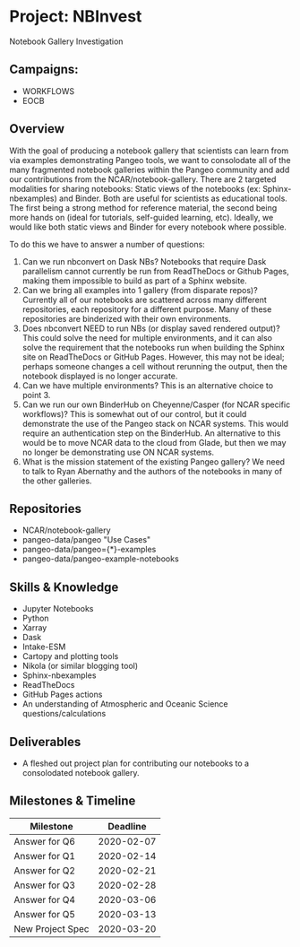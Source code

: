 # Project: NBInvest

Notebook Gallery Investigation

## Campaigns:

- WORKFLOWS
- EOCB

## Overview

With the goal of producing a notebook gallery that scientists can learn from via examples demonstrating Pangeo tools, we want to consolodate all of the many fragmented notebook galleries within the Pangeo community and add our contributions from the NCAR/notebook-gallery. 
    There are 2 targeted modalities for sharing notebooks: Static views
of the notebooks (ex: Sphinx-nbexamples) and Binder. Both are useful for scientists as educational tools. The first being a strong method for reference material, the second being more hands on (ideal for tutorials, self-guided learning, etc). Ideally, we would like both static views and Binder for every notebook where possible.

To do this we have to answer a number of questions: 

1. Can we run nbconvert on Dask NBs? Notebooks that require Dask parallelism cannot currently be run from ReadTheDocs or Github Pages, making them impossible to build as part of a Sphinx website.
2. Can we bring all examples into 1 gallery (from disparate repos)? Currently all of our notebooks are scattered across many different repositories, each repository for a different purpose. Many of these repositories are binderized with their own environments.
3. Does nbconvert NEED to run NBs (or display saved rendered output)? This could solve the need for multiple environments, and it can also solve the requirement that the notebooks run when building the Sphinx site on ReadTheDocs or GitHub Pages. However, this may not be ideal; perhaps someone changes a cell without rerunning the output, then the notebook displayed is no longer accurate.
4. Can we have multiple environments? This is an alternative choice to point 3. 
5. Can we run our own BinderHub on Cheyenne/Casper (for NCAR specific workflows)? This is somewhat out of our control, but it could demonstrate the use of the Pangeo stack on NCAR systems. This would require an authentication step on the BinderHub. An alternative to this would be to move NCAR data to the cloud from Glade, but then we may no longer be demonstrating use ON NCAR systems.
6. What is the mission statement of the existing Pangeo gallery? We need to talk to Ryan Abernathy and the authors of the notebooks in many of the other galleries. 


## Repositories

- NCAR/notebook-gallery
- pangeo-data/pangeo "Use Cases"
- pangeo-data/pangeo={*}-examples
- pangeo-data/pangeo-example-notebooks

## Skills & Knowledge

- Jupyter Notebooks
- Python
- Xarray
- Dask
- Intake-ESM
- Cartopy and plotting tools
- Nikola (or similar blogging tool)
- Sphinx-nbexamples
- ReadTheDocs
- GitHub Pages actions
- An understanding of Atmospheric and Oceanic Science questions/calculations

## Deliverables

- A fleshed out project plan for contributing our notebooks to a consolodated notebook gallery.

## Milestones & Timeline

| Milestone     | Deadline     |
|---------------|--------------|
| Answer for Q6 | 2020-02-07 |
| Answer for Q1 | 2020-02-14 |
| Answer for Q2 | 2020-02-21 |
| Answer for Q3 | 2020-02-28 |
| Answer for Q4 | 2020-03-06 |
| Answer for Q5 | 2020-03-13 |
| New Project Spec | 2020-03-20 |
